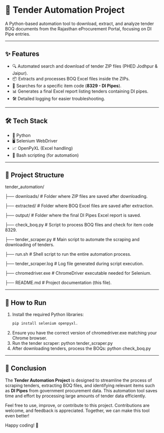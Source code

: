 # 📄 Tender Automation Project

A Python-based automation tool to download, extract, and analyze tender BOQ documents from the Rajasthan eProcurement Portal, focusing on DI Pipe entries.

---

## ✨ Features
- 🔍 Automated search and download of tender ZIP files (PHED Jodhpur & Jaipur).
- 📦 Extracts and processes BOQ Excel files inside the ZIPs.
- 🔎 Searches for a specific item code (**8329 - DI Pipes**).
- 📊 Generates a final Excel report listing tenders containing DI pipes.
- 🛠️ Detailed logging for easier troubleshooting.

---

## 🛠️ Tech Stack
- 🐍 Python
- 🖥️ Selenium WebDriver
- 📈 OpenPyXL (Excel handling)
- 🐧 Bash scripting (for automation)

---

## 📂 Project Structure

tender_automation/ 

├── downloads/ # Folder where ZIP files are saved after downloading. 

├── extracted/ # Folder where BOQ Excel files are saved after extraction. 

├── output/ # Folder where the final DI Pipes Excel report is saved. 

├── check_boq.py # Script to process BOQ files and check for item code 8329.

├── tender_scraper.py # Main script to automate the scraping and downloading of tenders. 

├── run.sh # Shell script to run the entire automation process. 

├── tender_scraper.log # Log file generated during script execution. 

├── chromedriver.exe # ChromeDriver executable needed for Selenium. 

├── README.md # Project documentation (this file).

---

## 🚀 How to Run

1. Install the required Python libraries:
   ```bash
   pip install selenium openpyxl.
2. Ensure you have the correct version of chromedriver.exe matching your Chrome browser.
3. Run the tender scraper:
   python tender_scraper.py
4. After downloading tenders, process the BOQs:
   python check_boq.py

---

## 📝 Conclusion

The **Tender Automation Project** is designed to streamline the process of scraping tenders, extracting BOQ files, and identifying relevant items such as **DI Pipes** from government procurement data. This automation tool saves time and effort by processing large amounts of tender data efficiently.

Feel free to use, improve, or contribute to this project. Contributions are welcome, and feedback is appreciated. Together, we can make this tool even better!

Happy coding! 🚀

